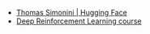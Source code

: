 - [Thomas Simonini | Hugging Face](https://huggingface.co/ThomasSimonini)
- [Deep Reinforcement Learning course](https://simoninithomas.github.io/deep-rl-course)